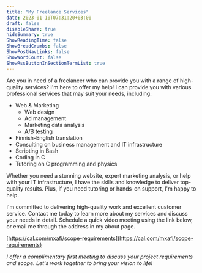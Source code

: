 ```yaml
---
title: "My Freelance Services"
date: 2023-01-10T07:31:20+03:00
draft: false
disableShare: true
hideSummary: true
ShowReadingTime: false
ShowBreadCrumbs: false
ShowPostNavLinks: false
ShowWordCount: false
ShowRssButtonInSectionTermList: true
---
```


Are you in need of a freelancer who can provide you with a range of high-quality services?
I'm here to offer my help! I can provide you with various professional services that may suit your needs, including:

- Web & Marketing
  - Web design
  - Ad management
  - Marketing data analysis
  - A/B testing
- Finnish-English translation
- Consulting on business management and IT infrastructure
- Scripting in Bash
- Coding in C
- Tutoring on C programming and physics

Whether you need a stunning website, expert marketing analysis, or help with your IT infrastructure,
I have the skills and knowledge to deliver top-quality results.
Plus, if you need tutoring or hands-on support, I'm happy to help.

I'm committed to delivering high-quality work and excellent customer service.
Contact me today to learn more about my services and discuss your needs in detail.
Schedule a quick video meeting using the link below,
or email me through the address in my about page.

[https://cal.com/mxafi/scope-requirements](https://cal.com/mxafi/scope-requirements)

*I offer a complimentary first meeting to discuss your project requirements and scope.
Let's work together to bring your vision to life!*
